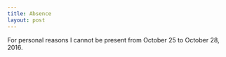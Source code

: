 ```yaml
---
title: Absence  
layout: post
---
```


For personal reasons I cannot be present from October 25 to October 28, 2016.
